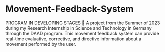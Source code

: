# Movement-Feedback-System
PROGRAM IN DEVELOPING STAGES 🚨
A project from the Summer of 2023 during my Research Internship in Science and Technology in Germany through the DAAD program. 
This movement feedback system can provide real-time evaluative, corrective, and directive information about a movement performed by the user.
